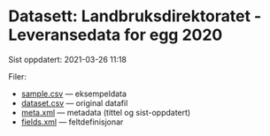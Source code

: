 # Datasett: Landbruksdirektoratet - Leveransedata for egg 2020
 Sist oppdatert: 2021-03-26 11:18

 Filer:
 - [sample.csv](sample.csv) — eksempeldata
 - [dataset.csv](dataset.csv) — original datafil
 - [meta.xml](meta.xml) — metadata (tittel og sist-oppdatert)
 - [fields.xml](fields.xml) — feltdefinisjonar

